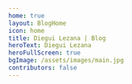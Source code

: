 ```yaml
---
home: true
layout: BlogHome
icon: home
title: Diegui Lezana | Blog
heroText: Diegui Lezana
heroFullScreen: true
bgImage: /assets/images/main.jpg
contributors: false
---
```

